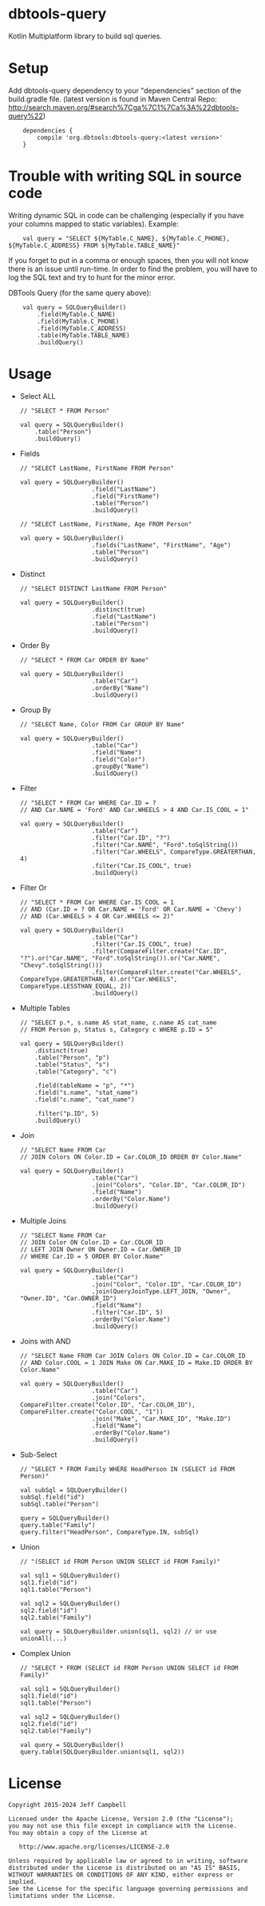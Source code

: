 dbtools-query
=============

Kotlin Multiplatform library to build sql queries.

Setup
=====

  Add dbtools-query dependency to your "dependencies" section of the build.gradle file.  (latest version is found in Maven Central Repo: http://search.maven.org/#search%7Cga%7C1%7Ca%3A%22dbtools-query%22)

        dependencies {
            compile 'org.dbtools:dbtools-query:<latest version>'
        }

Trouble with writing SQL in source code
=======================================

  Writing dynamic SQL in code can be challenging (especially if you have your columns mapped to static variables).  Example:

        val query = "SELECT ${MyTable.C_NAME}, ${MyTable.C_PHONE}, ${MyTable.C_ADDRESS} FROM ${MyTable.TABLE_NAME}"

  If you forget to put in a comma or enough spaces, then you will not know there is an issue until run-time.  In order to find the problem, you will have to log the SQL text and try to hunt for the minor error.

  DBTools Query (for the same query above):

        val query = SQLQueryBuilder()
            .field(MyTable.C_NAME)
            .field(MyTable.C_PHONE)
            .field(MyTable.C_ADDRESS)
            .table(MyTable.TABLE_NAME)
            .buildQuery()

Usage
======

  * Select ALL

        // "SELECT * FROM Person"

        val query = SQLQueryBuilder()
            .table("Person")
            .buildQuery()

  * Fields

        // "SELECT LastName, FirstName FROM Person"

        val query = SQLQueryBuilder()
                            .field("LastName")
                            .field("FirstName")
                            .table("Person")
                            .buildQuery()

        // "SELECT LastName, FirstName, Age FROM Person"

        val query = SQLQueryBuilder()
                            .fields("LastName", "FirstName", "Age")
                            .table("Person")
                            .buildQuery()

  * Distinct

        // "SELECT DISTINCT LastName FROM Person"

        val query = SQLQueryBuilder()
                            .distinct(true)
                            .field("LastName")
                            .table("Person")
                            .buildQuery()

  * Order By

        // "SELECT * FROM Car ORDER BY Name"

        val query = SQLQueryBuilder()
                            .table("Car")
                            .orderBy("Name")
                            .buildQuery()

  * Group By

        // "SELECT Name, Color FROM Car GROUP BY Name"

        val query = SQLQueryBuilder()
                            .table("Car")
                            .field("Name")
                            .field("Color")
                            .groupBy("Name")
                            .buildQuery()

  * Filter

        // "SELECT * FROM Car WHERE Car.ID = ?
        // AND Car.NAME = 'Ford' AND Car.WHEELS > 4 AND Car.IS_COOL = 1"

        val query = SQLQueryBuilder()
                            .table("Car")
                            .filter("Car.ID", "?")
                            .filter("Car.NAME", "Ford".toSqlString())
                            .filter("Car.WHEELS", CompareType.GREATERTHAN, 4)
                            .filter("Car.IS_COOL", true)
                            .buildQuery()

  * Filter Or

        // "SELECT * FROM Car WHERE Car.IS_COOL = 1
        // AND (Car.ID = ? OR Car.NAME = 'Ford' OR Car.NAME = 'Chevy')
        // AND (Car.WHEELS > 4 OR Car.WHEELS <= 2)"

        val query = SQLQueryBuilder()
                            .table("Car")
                            .filter("Car.IS_COOL", true)
                            .filter(CompareFilter.create("Car.ID", "?").or("Car.NAME", "Ford".toSqlString()).or("Car.NAME", "Chevy".toSqlString()))
                            .filter(CompareFilter.create("Car.WHEELS", CompareType.GREATERTHAN, 4).or("Car.WHEELS", CompareType.LESSTHAN_EQUAL, 2))
                            .buildQuery()


  * Multiple Tables

        // "SELECT p.*, s.name AS stat_name, c.name AS cat_name
        // FROM Person p, Status s, Category c WHERE p.ID = 5"

        val query = SQLQueryBuilder()
            .distinct(true)
            .table("Person", "p")
            .table("Status", "s")
            .table("Category", "c")
    
            .field(tableName = "p", "*")
            .field("s.name", "stat_name")
            .field("c.name", "cat_name")
    
            .filter("p.ID", 5)
            .buildQuery()

  * Join

        // "SELECT Name FROM Car
        // JOIN Colors ON Color.ID = Car.COLOR_ID ORDER BY Color.Name"

        val query = SQLQueryBuilder()
                            .table("Car")
                            .join("Colors", "Color.ID", "Car.COLOR_ID")
                            .field("Name")
                            .orderBy("Color.Name")
                            .buildQuery()


  * Multiple Joins

        // "SELECT Name FROM Car
        // JOIN Color ON Color.ID = Car.COLOR_ID
        // LEFT JOIN Owner ON Owner.ID = Car.OWNER_ID
        // WHERE Car.ID = 5 ORDER BY Color.Name"

        val query = SQLQueryBuilder()
                            .table("Car")
                            .join("Color", "Color.ID", "Car.COLOR_ID")
                            .join(QueryJoinType.LEFT_JOIN, "Owner", "Owner.ID", "Car.OWNER_ID")
                            .field("Name")
                            .filter("Car.ID", 5)
                            .orderBy("Color.Name")
                            .buildQuery()

  * Joins with AND

        // "SELECT Name FROM Car JOIN Colors ON Color.ID = Car.COLOR_ID
        // AND Color.COOL = 1 JOIN Make ON Car.MAKE_ID = Make.ID ORDER BY Color.Name"

        val query = SQLQueryBuilder()
                            .table("Car")
                            .join("Colors", CompareFilter.create("Color.ID", "Car.COLOR_ID"), CompareFilter.create("Color.COOL", "1"))
                            .join("Make", "Car.MAKE_ID", "Make.ID")
                            .field("Name")
                            .orderBy("Color.Name")
                            .buildQuery()

  * Sub-Select

        // "SELECT * FROM Family WHERE HeadPerson IN (SELECT id FROM Person)"

        val subSql = SQLQueryBuilder()
        subSql.field("id")
        subSql.table("Person")

        query = SQLQueryBuilder()
        query.table("Family")
        query.filter("HeadPerson", CompareType.IN, subSql)

  * Union

        // "(SELECT id FROM Person UNION SELECT id FROM Family)"

        val sql1 = SQLQueryBuilder()
        sql1.field("id")
        sql1.table("Person")

        val sql2 = SQLQueryBuilder()
        sql2.field("id")
        sql2.table("Family")

        val query = SQLQueryBuilder.union(sql1, sql2) // or use unionAll(...)

  * Complex Union

        // "SELECT * FROM (SELECT id FROM Person UNION SELECT id FROM Family)"

        val sql1 = SQLQueryBuilder()
        sql1.field("id")
        sql1.table("Person")

        val sql2 = SQLQueryBuilder()
        sql2.field("id")
        sql2.table("Family")

        val query = SQLQueryBuilder()
        query.table(SQLQueryBuilder.union(sql1, sql2))

License
=======

    Copyright 2015-2024 Jeff Campbell

    Licensed under the Apache License, Version 2.0 (the "License");
    you may not use this file except in compliance with the License.
    You may obtain a copy of the License at

       http://www.apache.org/licenses/LICENSE-2.0

    Unless required by applicable law or agreed to in writing, software
    distributed under the License is distributed on an "AS IS" BASIS,
    WITHOUT WARRANTIES OR CONDITIONS OF ANY KIND, either express or implied.
    See the License for the specific language governing permissions and
    limitations under the License.
